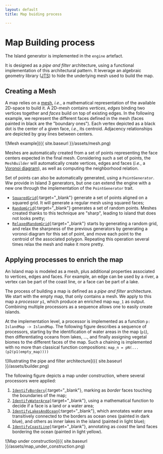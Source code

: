 ```yaml
---
layout: default
title: Map buiding process

---
```

# Map Building process

The Island generator is implemented in the `engine` artefact. 

It is designed as a *pipe and filter* architecture, using a functional implementation of this architectural pattern. It leverage an algebraic geometry library ([JTS](http://www.vividsolutions.com/jts/JTSHome.htm)) to hide the underlying mesh used to build the map. 

## Creating a Mesh

A map relies on a [mesh](https://en.wikipedia.org/wiki/Polygon_mesh), _i.e._, a mathematical representation of the available 2D-space to build it. A 2D-mesh contains _vertices_, _edges_ binding two vertices together and _faces_ build on top of existing edges. In the following example, we represent the different faces defined in the mesh (faces painted in black are the "boundary ones"). Each vertex depicted as a black dot is the center of a given face, _i.e._, its centroid. Adjacency relationships are depicted by gray lines between centers.

![Mesh example]({{ site.baseurl }}/assets/mesh.png)

Meshes are automatically created from a set of points representing the face centers expected in the final mesh. Considering such a set of points, the `MeshBuilder` will automatically create vertices, edges and faces (_i.e._, a [Voronoi diagram](https://en.wikipedia.org/wiki/Voronoi_diagram)), as well as computing the neighborhood relation. 

Set of points can also be automatically generated, using a `PointGenerator`. Ww provide in Island 3 generators, but one can extend the engine with a new one through the implementation of the `PointGenerator` trait.

  * [`SquaredGrid`](http://github.com/ace-design/island/blob/develop/engine/src/main/scala/eu/ace_design/island/geom/generators/SquaredGrid.scala){:target="_blank"} generate a set of points aligned on a squared grid. It will generate a regular mesh using squared faces;
  * [`RandomGrid`](http://github.com/ace-design/island/blob/develop/engine/src/main/scala/eu/ace_design/island/geom/generators/RandomGrid.scala){:target="_blank"} generates a set of random points. Meshes created thanks to this technique are "sharp", leading to island that does not looks pretty;
  * [`RelaxedRandomGrid`](https://github.com/ace-design/island/blob/develop/engine/src/main/scala/eu/ace_design/island/geom/generators/RelaxedRandomGrid.scala){:target="_blank"} starts by generating a random grid, and relax the sharpness of the previous generators by generating a voronoi diagram for this set of point, and move each point to the centroid of the associated polygon. Repeating this operation several times relax the mesh and make it more pretty.


## Applying processes to enrich the map

An Island map is modeled as a mesh, plus additional properties associated to vertices, edges and faces. For example, an edge can be used by a river, a vertex can be part of the coast line, or a face can be part of a lake.

The process of building a map is defined as a _pipe and filter_ architecture. We start with the empty map, that only contains a mesh. We apply to this map a _processor_ `p1`, which produce an enriched map `map_1` as output. Combining multiple processors as a sequence allows one to easily create islands. 

At the implementation level, a processor is implemented as a function `p: IslandMap -> IslandMap`. The following figure describes a sequence of processors, starting by the identification of water areas in the map (`p1`), then differentiating oceans from lakes, ..., and finally assigning vegetal biomes to the different faces of the map. Such a chaining is implemented with no more than classical function compositions: `map_n = pN(...(p2(p1(empty_map))))`

![Illustrating the pipe and filter architecture]({{ site.baseurl }}/assets/builder.png)

The following figure depicts a map under construction, where several processors were applied:

  1. [`IdentifyBorders`](https://github.com/ace-design/island/blob/develop/engine/src/main/scala/eu/ace_design/island/map/processes/IdentifyBorders.scala){:target="_blank"}, marking as _border_ faces touching the boundaries of the map;
  2. [`IdentifyWaterArea`](https://github.com/ace-design/island/blob/develop/engine/src/main/scala/eu/ace_design/island/map/processes/IdentifyWaterArea.scala){:target="_blank"}, using a mathematical function to decide if a face is a land or a water area;
  3. [`IdentifyLakesAndOcean`](https://github.com/ace-design/island/blob/develop/engine/src/main/scala/eu/ace_design/island/map/processes/IdentifyLakesAndOcean.scala){:target="_blank"}, which annotates water area transitively connected to the borders as ocean ones (painted in dark blue), and others as inner lakes in the island (painted in light blue);
  4. [`IdentifyCoastLine`](https://github.com/ace-design/island/blob/develop/engine/src/main/scala/eu/ace_design/island/map/processes/IdentifyCoastLine.scala){:target="_blank"}, annotating as _coast_ the land faces bordering the ocean (painted in light yellow).

![Map under construction]({{ site.baseurl }}/assets/map_under_construction.png)